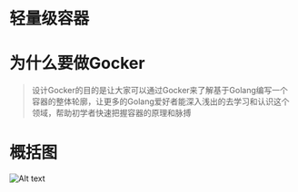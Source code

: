 # 轻量级容器

# 为什么要做Gocker
> 设计Gocker的目的是让大家可以通过Gocker来了解基于Golang编写一个容器的整体轮廓，让更多的Golang爱好者能深入浅出的去学习和认识这个领域，帮助初学者快速把握容器的原理和脉搏

# 概括图
![Alt text](image-1.png)
